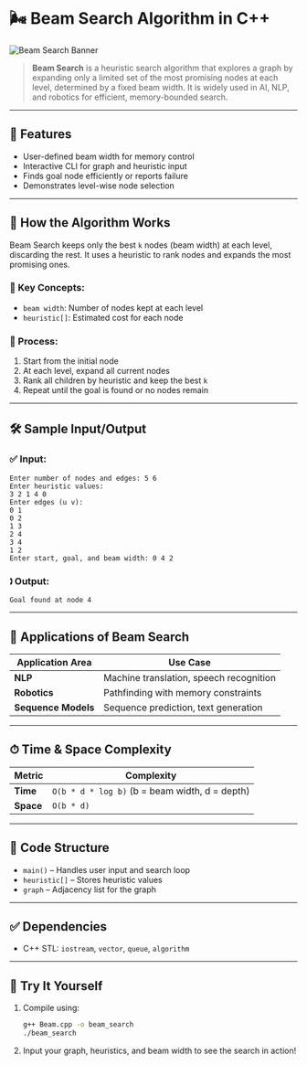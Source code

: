 
# 🌬️ Beam Search Algorithm in C++

![Beam Search Banner](https://upload.wikimedia.org/wikipedia/commons/2/2c/Beam_search.png)

> **Beam Search** is a heuristic search algorithm that explores a graph by expanding only a limited set of the most promising nodes at each level, determined by a fixed beam width. It is widely used in AI, NLP, and robotics for efficient, memory-bounded search.

---

## 📌 Features

* User-defined beam width for memory control
* Interactive CLI for graph and heuristic input
* Finds goal node efficiently or reports failure
* Demonstrates level-wise node selection

---

## 🔧 How the Algorithm Works

Beam Search keeps only the best `k` nodes (beam width) at each level, discarding the rest. It uses a heuristic to rank nodes and expands the most promising ones.

### 🧠 Key Concepts:
* `beam width`: Number of nodes kept at each level
* `heuristic[]`: Estimated cost for each node

### 🔁 Process:
1. Start from the initial node
2. At each level, expand all current nodes
3. Rank all children by heuristic and keep the best `k`
4. Repeat until the goal is found or no nodes remain

---

## 🛠 Sample Input/Output

### ✅ Input:
```
Enter number of nodes and edges: 5 6
Enter heuristic values:
3 2 1 4 0
Enter edges (u v):
0 1
0 2
1 3
2 4
3 4
1 2
Enter start, goal, and beam width: 0 4 2
```

### 🕽 Output:
```
Goal found at node 4
```

---

## 🚀 Applications of Beam Search

| Application Area     | Use Case                                         |
| -------------------- | ------------------------------------------------ |
| **NLP**              | Machine translation, speech recognition          |
| **Robotics**         | Pathfinding with memory constraints              |
| **Sequence Models**  | Sequence prediction, text generation             |

---

## ⏱ Time & Space Complexity

| Metric           | Complexity                                         |
| ---------------- | -------------------------------------------------- |
| **Time**         | `O(b * d * log b)` (b = beam width, d = depth)     |
| **Space**        | `O(b * d)`                                         |

---

## 📄 Code Structure

* `main()` – Handles user input and search loop
* `heuristic[]` – Stores heuristic values
* `graph` – Adjacency list for the graph

---

## ✅ Dependencies

* C++ STL: `iostream`, `vector`, `queue`, `algorithm`

---

## 🧪 Try It Yourself

1. Compile using:
   ```bash
   g++ Beam.cpp -o beam_search
   ./beam_search
   ```
2. Input your graph, heuristics, and beam width to see the search in action!
